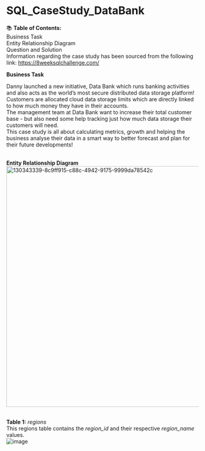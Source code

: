 # SQL_CaseStudy_DataBank
📚 **Table of Contents:**   <br>
Business Task   <br>
Entity Relationship Diagram   <br>
Question and Solution   <br>
Information regarding the case study has been sourced from the following link: https://8weeksqlchallenge.com/

**Business Task** <br> 

Danny launched a new initiative, Data Bank which runs banking activities and also acts as the world’s most secure distributed data storage platform!  <br>
Customers are allocated cloud data storage limits which are directly linked to how much money they have in their accounts.  <br>
The management team at Data Bank want to increase their total customer base - but also need some help tracking just how much data storage their customers will need.  <br>
This case study is all about calculating metrics, growth and helping the business analyse their data in a smart way to better forecast and plan for their future developments!  <br> <br>

**Entity Relationship Diagram**
<img width="631" alt="130343339-8c9ff915-c88c-4942-9175-9999da78542c" src="https://github.com/Sakshi13C/SQL_CaseStudy_DataBank/assets/138290359/827b1501-faf2-42d7-aad3-480e16e32245">  <br><br>

**Table 1:** *regions*<br>
This regions table contains the *region_id* and their respective *region_name* values.<br>
![image](https://github.com/Sakshi13C/SQL_CaseStudy_DataBank/assets/138290359/c812255e-3377-4ce7-8cac-cbe6b3c921d8)



